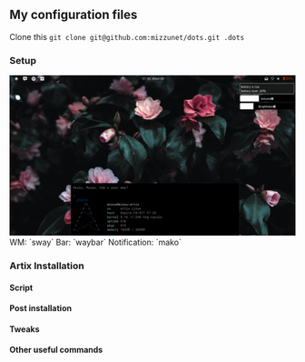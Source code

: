 ## My configuration files
Clone this `git clone git@github.com:mizzunet/dots.git .dots`
### Setup
<img src="/.screenshots/screenshot_mako.png" alt="Linux" />
WM: `sway`
Bar: `waybar`
Notification: `mako`

### Artix Installation
#### Script
#### Post installation 
#### Tweaks
#### Other useful commands
